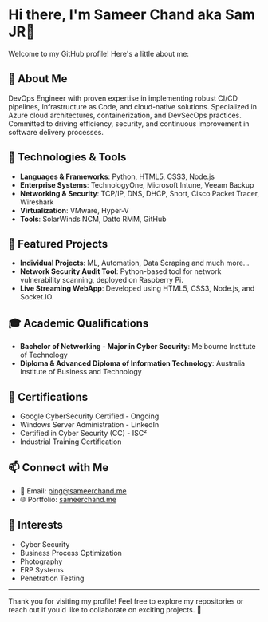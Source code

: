 # Hi there, I'm Sameer Chand aka Sam JR👋

Welcome to my GitHub profile! Here's a little about me:

## 🚀 About Me

DevOps Engineer with proven expertise in implementing robust CI/CD pipelines, Infrastructure as Code, and cloud-native solutions. Specialized in Azure cloud architectures, containerization, and DevSecOps practices. Committed to driving efficiency, security, and continuous improvement in software delivery processes.

## 🔧 Technologies & Tools

- **Languages & Frameworks**: Python, HTML5, CSS3, Node.js
- **Enterprise Systems**: TechnologyOne, Microsoft Intune, Veeam Backup
- **Networking & Security**: TCP/IP, DNS, DHCP, Snort, Cisco Packet Tracer, Wireshark
- **Virtualization**: VMware, Hyper-V
- **Tools**: SolarWinds NCM, Datto RMM, GitHub

## 🌟 Featured Projects

- **Individual Projects**: ML, Automation, Data Scraping and much more... 
- **Network Security Audit Tool**: Python-based tool for network vulnerability scanning, deployed on Raspberry Pi.
- **Live Streaming WebApp**: Developed using HTML5, CSS3, Node.js, and Socket.IO.

## 🎓 Academic Qualifications

- **Bachelor of Networking - Major in Cyber Security**: Melbourne Institute of Technology
- **Diploma & Advanced Diploma of Information Technology**: Australia Institute of Business and Technology

## 📜 Certifications
- Google CyberSecurity Certified - Ongoing
- Windows Server Administration - LinkedIn
- Certified in Cyber Security (CC) - ISC²
- Industrial Training Certification

## 📫 Connect with Me

- 💌 Email: [ping@sameerchand.me](mailto:ping@sameerchand.me)
- 🌐 Portfolio: [sameerchand.me](https://sameerchand.me)

## 🌟 Interests

- Cyber Security
- Business Process Optimization
- Photography
- ERP Systems
- Penetration Testing

---

Thank you for visiting my profile! Feel free to explore my repositories or reach out if you'd like to collaborate on exciting projects. 🚀
